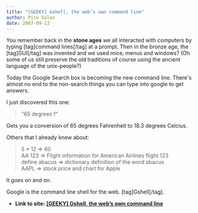 ```yaml
---
title: "[GEEKY] Gshell, the web’s own command line"
author: Pito Salas
date: 2007-09-13
---
```


You remember back in the **stone ages** we all interacted with computers by
typing [tag]command lines[/tag] at a prompt. Then in the bronze age, the
[tag]GUI[/tag] was invented and we used mice, menus and windows? (Oh some of
us still preserve the old traditions of course using the ancient language of
the unix-people?)

Today the Google Search box is becoming the new command line. There's almost
no end to the non-search things you can type into google to get answers.

I just discovered this one:

> "65 degrees f"

Gets you a conversion of 65 degrees Fahrenheit to 18.3 degrees Celcius.

Others that I already knew about:

> 5 * 12 => 60  
> AA 123 => Flight information for American Airlines flight 123  
> define abacus => dictionary definition of the word abacus  
> AAPL => stock price and chart for Apple

It goes on and on.

Google is the command line shell for the web. [tag]Gshell[/tag].


* **Link to site:** **[[GEEKY] Gshell, the web’s own command line](None)**
